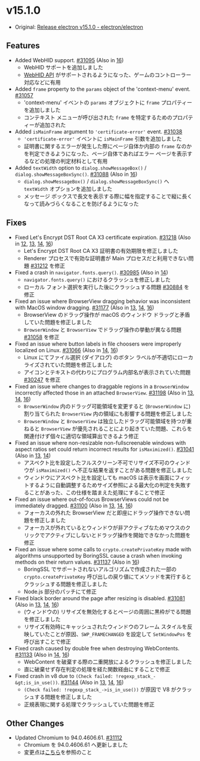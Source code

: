 # v15.1.0

- Original: [Release electron v15.1.0 - electron/electron](https://github.com/electron/electron/releases/tag/v15.1.0)

## Features

- Added WebHID support. [#31095](https://github.com/electron/electron/pull/31095) (Also in [16](https://github.com/electron/electron/pull/31090))
  - WebHID サポートを追加しました
  - [WebHID API](https://developer.mozilla.org/en-US/docs/Web/API/WebHID_API) がサポートされるようになった、ゲームのコントローラー対応などに有用
- Added `frame` property to the `params` object of the 'context-menu' event. [#31057](https://github.com/electron/electron/pull/31057)
  - 'context-menu' イベントの `params` オブジェクトに `frame` プロパティーを追加しました
  - コンテキスト メニューが呼び出された `frame` を特定するためのプロパティーが追加された
- Added `isMainFrame` argument to `'certificate-error'` event. [#31038](https://github.com/electron/electron/pull/31038)
  - `'certificate-error'` イベントに `isMainFrame` 引数を追加しました
  - 証明書に関するエラーが発生した際にページ自体か内部の `frame` なのかを判定できるようになった、ページ自体であればエラー ページを表示するなどの処理の判定材料として有用
- Added `textWidth` option to `dialog.showMessageBox()` / `dialog.showMessageBoxSync()`. [#31088](https://github.com/electron/electron/pull/31088) (Also in [16](https://github.com/electron/electron/pull/31089))
  - `dialog.showMessageBox()` / `dialog.showMessageBoxSync()` へ `textWidth` オプションを追加しました
  - メッセージ ボックスで長文を表示する際に幅を指定することで縦に長くなって読みづらくなることを防げるようになった

## Fixes

- Fixed Let's Encrypt DST Root CA X3 certificate expiration. [#31218](https://github.com/electron/electron/pull/31218) (Also in [12](https://github.com/electron/electron/pull/31214), [13](https://github.com/electron/electron/pull/31215), [14](https://github.com/electron/electron/pull/31216), [16](https://github.com/electron/electron/pull/31217))
  - Let's Encrypt DST Root CA X3 証明書の有効期限を修正しました
  - Renderer プロセスで有効な証明書が Main プロセスだと利用できない問題 [#31212](https://github.com/electron/electron/issues/31212) を修正
- Fixed a crash in `navigator.fonts.query()`. [#30985](https://github.com/electron/electron/pull/30985) (Also in [14](https://github.com/electron/electron/pull/30984))
  - `navigator.fonts.query()` におけるクラッシュを修正しました
  - ローカル フォント選択を実行した後にクラッシュする問題 [#30884](https://github.com/electron/electron/issues/30884) を修正
- Fixed an issue where BrowserView dragging behavior was inconsistent with MacOS window dragging. [#31177](https://github.com/electron/electron/pull/31177) (Also in [13](https://github.com/electron/electron/pull/31175), [14](https://github.com/electron/electron/pull/31176), [16](https://github.com/electron/electron/pull/31178))
  - BrowserView のドラッグ操作が macOS のウィンドウ ドラッグと矛盾していた問題を修正しました
  - `BrowserWindow` と `BrowserView` でドラッグ操作の挙動が異なる問題 [#31058](https://github.com/electron/electron/issues/31058) を修正
- Fixed an issue where button labels in file choosers were improperly localized on Linux. [#31066](https://github.com/electron/electron/pull/31066) (Also in [14](https://github.com/electron/electron/pull/31065), [16](https://github.com/electron/electron/pull/31067))
  - Linux にてファイル選択 (ダイアログ) のボタン ラベルが不適切にローカライズされていた問題を修正しました
  - アイコンとテキストの代わりにプログラム内部名が表示されていた問題 [#30247](https://github.com/electron/electron/issues/30247) を修正
- Fixed an issue where changes to draggable regions in a `BrowserWindow` incorrectly affected those in an attached `BrowserView`. [#31198](https://github.com/electron/electron/pull/31198) (Also in [13](https://github.com/electron/electron/pull/31197), [14](https://github.com/electron/electron/pull/31200), [16](https://github.com/electron/electron/pull/31199))
  - `BrowserWindow` 内のドラッグ可能領域を変更すると (`BrowserWindow` に) 割り当てられた `BrowserView` 内の領域にも影響する問題を修正しました
  - `BrowserWindow` と `BrowserView` は独立したドラッグ可能領域を持つが重ねると `BrowserView` が優先されることにより起きていた問題、これらを関連付けず個々に適切な領域算出できるよう修正
- Fixed an issue where non-resizable non-fullscreenable windows with aspect ratios set could return incorrect results for `isMaximized()`. [#31041](https://github.com/electron/electron/pull/31041) (Also in [13](https://github.com/electron/electron/pull/31039), [14](https://github.com/electron/electron/pull/31040))
  - アスペクト比を設定したフルスクリーン不可でリサイズ不可のウィンドウが `isMaximized()` へ不正な結果を返すことがある問題を修正しました
  - ウィンドウにアスペクト比を設定しても macOS は表示を画面にフィットするように自動調整するためサイズ参照による最大化の判定を失敗することがあった、この仕様を踏まえた処理にすることで修正
- Fixed an issue where out-of-focus BrowserViews could not be immediately dragged. [#31100](https://github.com/electron/electron/pull/31100) (Also in [13](https://github.com/electron/electron/pull/31098), [14](https://github.com/electron/electron/pull/31099), [16](https://github.com/electron/electron/pull/31101))
  - フォーカスの外れた BrowserView だと即座にドラッグ操作できない問題を修正しました
  - フォーカスが外れているとウィンドウが非アクティブなためマウスのクリックでアクティブにしないとドラッグ操作を開始できなかった問題を修正
- Fixed an issue where some calls to `crypto.createPrivateKey` made with algorithms unsupported by BoringSSL cause a crash when invoking methods on their return values. [#31137](https://github.com/electron/electron/pull/31137) (Also in [16](https://github.com/electron/electron/pull/31136))
  - BoringSSL でサポートされないアルゴリズムで作成された一部の `crypto.createPrivateKey` 呼び出しの戻り値にてメソッドを実行するとクラッシュする問題を修正しました
  - Node.js 部分のパッチにて修正
- Fixed black border around the page after resizing is disabled. [#31081](https://github.com/electron/electron/pull/31081) (Also in [13](https://github.com/electron/electron/pull/31078), [14](https://github.com/electron/electron/pull/31079), [16](https://github.com/electron/electron/pull/31080))
  - (ウィンドウの) リサイズを無効化するとページの周囲に黒枠がでる問題を修正しました
  - リサイズ有効時にキャッシュされたウィンドウのフレーム スタイルを反映していたことが原因、`SWP_FRAMECHANGED` を設定して `SetWindowPos` を呼び出すことで修正
- Fixed crash caused by double free when destroying WebContents. [#31133](https://github.com/electron/electron/pull/31133) (Also in [14](https://github.com/electron/electron/pull/31131), [16](https://github.com/electron/electron/pull/31132))
  - WebContent を破棄する際の二重開放によるクラッシュを修正しました
  - 直に破棄せず存在判定の処理を経た関数経由にすることで修正
- Fixed crash in v8 due to `(Check failed: !regexp_stack_-&gt;is_in_use())`. [#31144](https://github.com/electron/electron/pull/31144) (Also in [13](https://github.com/electron/electron/pull/31142), [14](https://github.com/electron/electron/pull/31143), [16](https://github.com/electron/electron/pull/31145))
  - `(Check failed: !regexp_stack_->is_in_use())` が原因で V8 がクラッシュする問題を修正しました
  - 正規表現に関する処理でクラッシュしていた問題を修正

## Other Changes

- Updated Chromium to 94.0.4606.61. [#31112](https://github.com/electron/electron/pull/31112)
  - Chromium を 94.0.4606.61 へ更新しました
  - 変更点は[こちら](https://chromium.googlesource.com/chromium/src/+log/94.0.4606.54..94.0.4606.61?n=10000&pretty=fuller)を参照のこと
